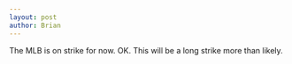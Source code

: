 ```yaml
---
layout: post
author: Brian 
---
```

The MLB is on strike for now.  OK.  This will be a long strike more than likely.
